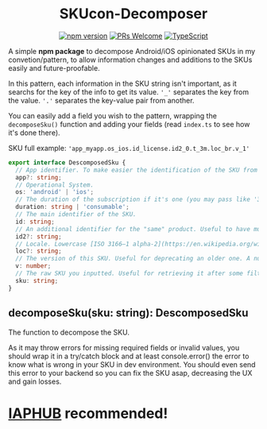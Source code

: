 <div align="center">

# SKUcon-Decomposer

[![npm version](https://badge.fury.io/js/skucon-decomposer.svg)](https://www.npmjs.com/package/skucon-decomposer)
[![PRs Welcome](https://img.shields.io/badge/PRs-welcome-brightgreen.svg?style=flat-square)](http://makeapullrequest.com)
[![TypeScript](https://badgen.net/npm/types/env-var)](http://www.typescriptlang.org/)

</div>

A simple **npm package** to decompose Android/iOS opinionated SKUs in my convetion/pattern, to allow information changes and additions to the SKUs easily and future-proofable.

In this pattern, each information in the SKU string isn't important, as it searchs for the key of the info to get its value. `'_'` separates the key from the value. `'.'` separates the key-value pair from another.

You can easily add a field you wish to the pattern, wrapping the `decomposeSku()` function and adding your fields (read `index.ts` to see how it's done there).


SKU full example:
`'app_myapp.os_ios.id_license.id2_0.t_3m.loc_br.v_1'`

```typescript
export interface DescomposedSku {
  // App identifier. To make easier the identification of the SKU from other apps. Optional.
  app?: string;
  // Operational System.
  os: 'android' | 'ios';
  // The duration of the subscription if it's one (you may pass like '3m' for 3 months), or 'consumable' if it's one. It's the `t` field with a better name.
  duration: string | 'consumable';
  // The main identifier of the SKU.
  id: string;
  // An additional identifier for the "same" product. Useful to have multiple active subscriptions of the same product for different targets.
  id2?: string;
  // Locale. Lowercase [ISO 3166–1 alpha-2](https://en.wikipedia.org/wiki/ISO_3166-1_alpha-2) or another pattern you may preffer. Useful for iOS specific pricing. Optional. Omitting it means default / international value.
  loc?: string;
  // The version of this SKU. Useful for deprecating an older one. A number.
  v: number;
  // The raw SKU you inputted. Useful for retrieving it after some filtrations.
  sku: string;
}
```


## decomposeSku(sku: string): DescomposedSku

The function to decompose the SKU.

As it may throw errors for missing required fields or invalid values, you should wrap it in a try/catch block and at least console.error() the error to know what is wrong in your SKU in dev environment. You should even send this error to your backend so you can fix the SKU asap, decreasing the UX and gain losses.




# [IAPHUB](https://www.iaphub.com/) recommended!